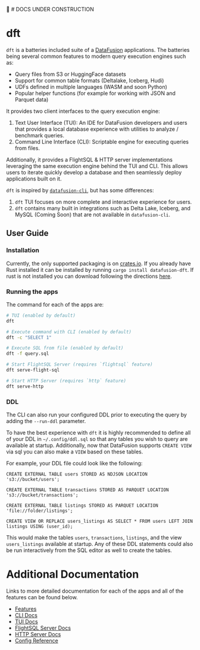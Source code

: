 🚧 # DOCS UNDER CONSTRUCTION

# dft

`dft` is a batteries included suite of a [DataFusion](https://github.com/apache/arrow-datafusion) applications. The batteries being several common features to modern query execution engines such as:

- Query files from S3 or HuggingFace datasets
- Support for common table formats (Deltalake, Iceberg, Hudi)
- UDFs defined in multiple languages (WASM and soon Python)
- Popular helper functions (for example for working with JSON and Parquet data)

It provides two client interfaces to the query execution engine:
1. Text User Interface (TUI): An IDE for DataFusion developers and users that provides a local database experience with utilities to analyze / benchmark queries.
2. Command Line Interface (CLI): Scriptable engine for executing queries from files.

Additionally, it provides a FlightSQL & HTTP server implementations leveraging the same execution engine behind the TUI and CLI.  This allows users to iterate quickly develop a database and then seamlessly deploy applications built on it.

`dft` is inspired by  [`datafusion-cli`], but has some differences:
1. `dft` TUI focuses on more complete and interactive experience for users.
2. `dft` contains many built in integrations such as Delta Lake, Iceberg, and MySQL (Coming Soon) that are not available in `datafusion-cli`.

[`datafusion-cli`]: https://datafusion.apache.org/user-guide/cli/overview.html

## User Guide

### Installation

Currently, the only supported packaging is on [crates.io](https://crates.io/search?q=datafusion-dft).  If you already have Rust installed it can be installed by running `cargo install datafusion-dft`.  If rust is not installed you can download following the directions [here](https://www.rust-lang.org/tools/install).

### Running the apps

The command for each of the apps are:

```sh
# TUI (enabled by default)
dft

# Execute command with CLI (enabled by default)
dft -c "SELECT 1"

# Execute SQL from file (enabled by default)
dft -f query.sql

# Start FlightSQL Server (requires `flightsql` feature)
dft serve-flight-sql

# Start HTTP Server (requires `http` feature)
dft serve-http
```

### DDL

The CLI can also run your configured DDL prior to executing the query by adding the `--run-ddl` parameter.

To have the best experience with `dft` it is highly recommended to define all of your DDL in `~/.config/ddl.sql` so that any tables you wish to query are available at startup.  Additionally, now that DataFusion supports `CREATE VIEW` via sql you can also make a `VIEW` based on these tables.

For example, your DDL file could look like the following:

```
CREATE EXTERNAL TABLE users STORED AS NDJSON LOCATION 's3://bucket/users';

CREATE EXTERNAL TABLE transactions STORED AS PARQUET LOCATION 's3://bucket/transactions';

CREATE EXTERNAL TABLE listings STORED AS PARQUET LOCATION 'file://folder/listings';

CREATE VIEW OR REPLACE users_listings AS SELECT * FROM users LEFT JOIN listings USING (user_id);
```

This would make the tables `users`, `transactions`, `listings`, and the view  `users_listings` available at startup.  Any of these DDL statements could also be run interactively from the SQL editor as well to create the tables.


# Additional Documentation

Links to more detailed documentation for each of the apps and all of the features can be found below.

- [Features](docs/features.md)
- [CLI Docs](docs/cli.md)
- [TUI Docs](docs/tui.md)
- [FlightSQL Server Docs](docs/flightsql_server.md)
- [HTTP Server Docs](docs/http_server.md)
- [Config Reference](docs/config.md)
